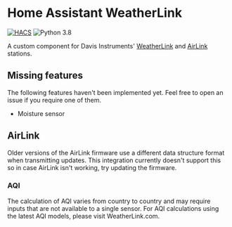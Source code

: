 # Home Assistant WeatherLink

[![HACS](https://img.shields.io/badge/HACS-Custom-orange.svg)](https://github.com/hacs/integration)
![Python 3.8](https://img.shields.io/badge/python-3.8-blue)

A custom component for Davis Instruments' [WeatherLink](https://www.davisinstruments.com/weatherlinklive/) and [AirLink](https://www.davisinstruments.com/airlink/) stations.

## Missing features

The following features haven't been implemented yet.
Feel free to open an issue if you require one of them.

- Moisture sensor

## AirLink

Older versions of the AirLink firmware use a different data structure format when transmitting updates.
This integration currently doesn't support this so in case AirLink isn't working, try updating the firmware.

### AQI

The calculation of AQI varies from country to country and may require inputs that are not available to a single sensor.
For AQI calculations using the latest AQI models, please visit WeatherLink.com.

